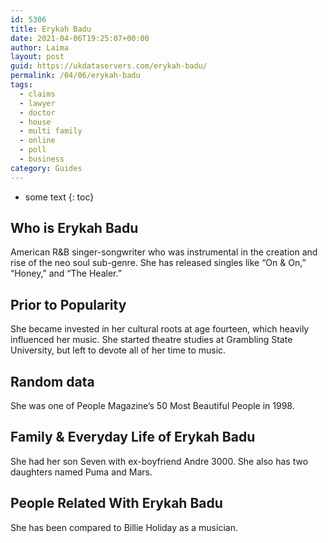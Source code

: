 ```yaml
---
id: 5306
title: Erykah Badu
date: 2021-04-06T19:25:07+00:00
author: Laima
layout: post
guid: https://ukdataservers.com/erykah-badu/
permalink: /04/06/erykah-badu
tags:
  - claims
  - lawyer
  - doctor
  - house
  - multi family
  - online
  - poll
  - business
category: Guides
---
```


* some text
{: toc}


## Who is Erykah Badu
                  
                  
                  
American R&B singer-songwriter who was instrumental in the creation and rise of the neo soul sub-genre. She has released singles like &#8220;On & On,&#8221; &#8220;Honey,&#8221; and &#8220;The Healer.&#8221;
                  
              
            
              
            
                
                
                
## Prior to Popularity
                  
                  
                  
She became invested in her cultural roots at age fourteen, which heavily influenced her music. She started theatre studies at Grambling State University, but left to devote all of her time to music.
                  
              
            
              
            
                
                
                
## Random data
                  
                  
                  
She was one of People Magazine&#8217;s 50 Most Beautiful People in 1998.
                  
              
            
              
            
                
                
                
## Family & Everyday Life of Erykah Badu
                  
                  
                  
She had her son Seven with ex-boyfriend Andre 3000. She also has two daughters named Puma and Mars.
                  
              
            
              
            
                
                
                
## People Related With Erykah Badu
                  
                  
                  
She has been compared to Billie Holiday as a musician.
                  
              
            
              
            
                
              
            
              
              
            
            
              
            
          
          
          